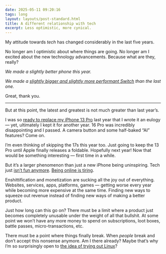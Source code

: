 ```yaml
---
date: 2025-05-11 09:20:16
tags: long
layout: layouts/post-standard.html
title: A different relationship with tech
excerpt: Less optimistic, more cynical.
---
```

My attitude towards *tech* has changed considerably in the last five years. 

No longer am I optimistic about where things are going. No longer am I excited about the new technology advancements. Because what are they, really? 

*We made a slightly better phone this year.* 

*We made a [slightly bigger and slightly more performant Switch](/posts/2025-04-03-a-lot-less-excited-about-nintendo-switch-2/) than the last one.*

Great, thank you.

---

But at this point, the latest and greatest is not much greater than last year’s.

I was so [ready to replace my iPhone 13 Pro](/posts/2024-09-13-iphone-13-pro-exit-interview/) last year that I wrote it an eulogy — yet, ultimately I kept it for another year. 16 Pro was incredibly disappointing and I passed. A camera button and some half-baked “AI” features? Come on. 

I’m even thinking of skipping the 17s this year too. Just going to keep the 13 Pro until Apple finally releases a foldable. Hopefully next year! Now that would be something interesting — first time in a while.

But it’s a larger phenomenon than just a new iPhone being uninspiring. Tech just [isn’t fun anymore](https://www.youtube.com/watch?v=P-TANCVoHlc). [Being online is tiring](https://youtu.be/ctM2TIXDFQs?si=lQd1XUx8ud5tHuvI).

Enshittification and monetization are sucking all the joy out of everything. Websites, services, apps, platforms, games — getting worse every year while becoming more expensive at the same time. Finding new ways to squeeze out revenue instead of finding new ways of making a better product.

Just how long can this go on? There must be a limit where a product just becomes completely unusable under the weight of all that bullshit. At some point we won’t have any more money to spend on subscriptions, loot boxes, battle passes, micro-transactions, etc.

There must be a point where things finally break. When *people* break and don’t accept this nonsense anymore. Am I there already? Maybe that’s why I’m so surprisingly open to [the idea of trying out Linux](/posts/2025-05-04-this-is-the-year-of-linux-on-desktop/)?